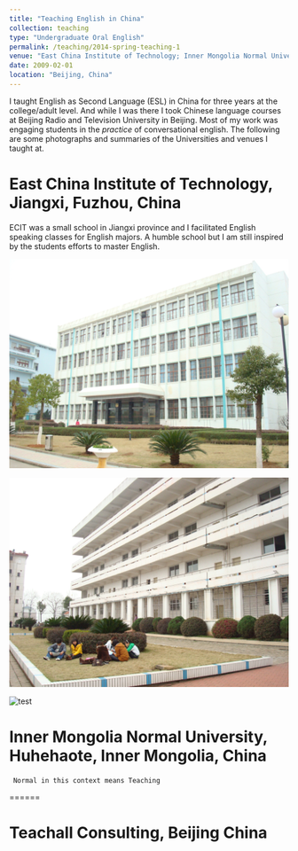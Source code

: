 ```yaml
---
title: "Teaching English in China"
collection: teaching
type: "Undergraduate Oral English"
permalink: /teaching/2014-spring-teaching-1
venue: "East China Institute of Technology; Inner Mongolia Normal University; and Teachall Consulting"
date: 2009-02-01
location: "Beijing, China"
---
```


I taught English as Second Language (ESL) in China for three years at the college/adult level. And while I was there I took Chinese language courses at Beijing Radio and Television University in Beijing. Most of my work was engaging students in the *practice* of conversational english. The following are some photographs and summaries of the Universities and venues I taught at.


East China Institute of Technology, Jiangxi, Fuzhou, China
======
ECIT was a small school in Jiangxi province and I facilitated English speaking classes for English majors. A humble school but I am still inspired by the students efforts to master English.

![test](/images/DSC01598.JPG)

![test](/images/DSC01605.JPG)

![test](/images/DSC01606)




# Inner Mongolia Normal University, Huhehaote, Inner Mongolia, China
     Normal in this context means Teaching
======

Teachall Consulting, Beijing China
======
